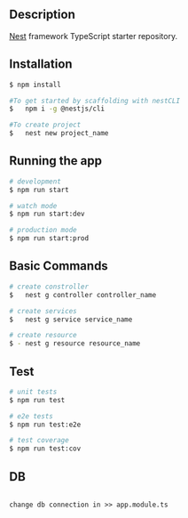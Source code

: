 
## Description

[Nest](https://github.com/nestjs/nest) framework TypeScript starter repository.

## Installation

```bash
$ npm install

#To get started by scaffolding with nestCLI 
$	npm i -g @nestjs/cli

#To create project 
$	nest new project_name

```

## Running the app

```bash
# development
$ npm run start

# watch mode
$ npm run start:dev

# production mode
$ npm run start:prod
```

## Basic Commands

```bash
# create constroller
$	nest g controller controller_name

# create services
$	nest g service service_name

# create resource
$ -	nest g resource resource_name
```


## Test

```bash
# unit tests
$ npm run test

# e2e tests
$ npm run test:e2e

# test coverage
$ npm run test:cov
```

## DB

```

change db connection in >> app.module.ts

```